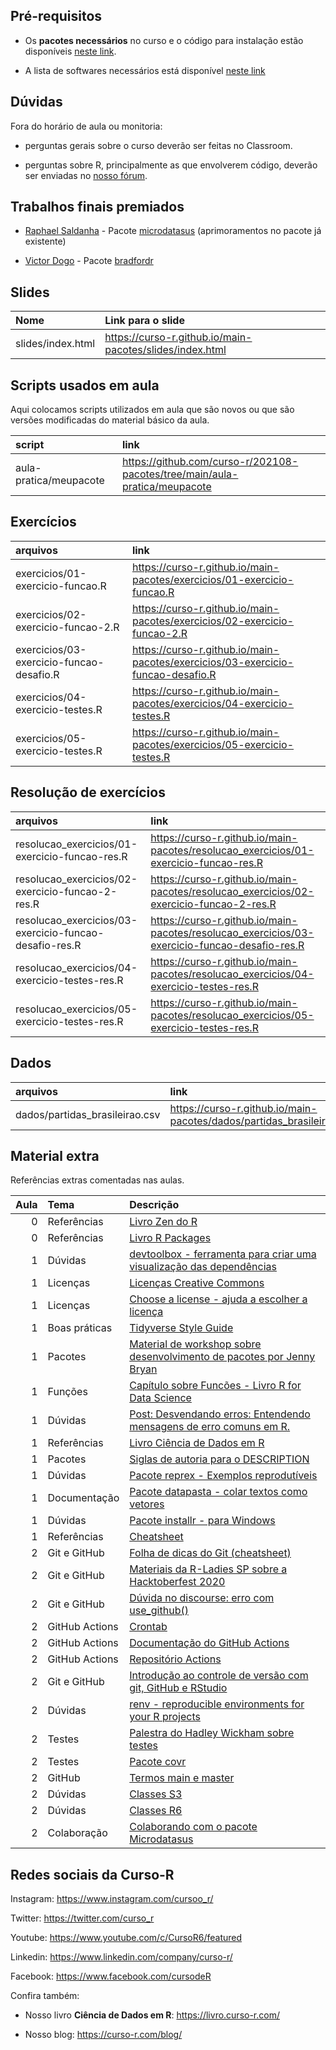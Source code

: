 
<!-- README.md is generated from README.Rmd. Please edit that file -->

## Pré-requisitos

-   Os **pacotes necessários** no curso e o código para instalação estão
    disponíveis [neste
    link](https://github.com/curso-r/main-pacotes#pacotes-necess%C3%A1rios).

-   A lista de softwares necessários está disponível [neste
    link](https://curso-r.github.io/main-pacotes/#pr-requisitos)

## Dúvidas

Fora do horário de aula ou monitoria:

-   perguntas gerais sobre o curso deverão ser feitas no Classroom.

-   perguntas sobre R, principalmente as que envolverem código, deverão
    ser enviadas no [nosso fórum](https://discourse.curso-r.com/).

## Trabalhos finais premiados

-   [Raphael Saldanha](https://twitter.com/rfsaldanhario) - Pacote
    [microdatasus](https://github.com/rfsaldanha/microdatasus)
    (aprimoramentos no pacote já existente)

-   [Victor Dogo](https://twitter.com/victor_dogo) - Pacote
    [bradfordr](https://github.com/victordogo/bradfordr)

## Slides

| Nome              | Link para o slide                                          |
|:------------------|:-----------------------------------------------------------|
| slides/index.html | <https://curso-r.github.io/main-pacotes/slides/index.html> |

## Scripts usados em aula

Aqui colocamos scripts utilizados em aula que são novos ou que são
versões modificadas do material básico da aula.

| script                 | link                                                                         |
|:-----------------------|:-----------------------------------------------------------------------------|
| aula-pratica/meupacote | <https://github.com/curso-r/202108-pacotes/tree/main/aula-pratica/meupacote> |

## Exercícios

| arquivos                                 | link                                                                              |
|:-----------------------------------------|:----------------------------------------------------------------------------------|
| exercicios/01-exercicio-funcao.R         | <https://curso-r.github.io/main-pacotes/exercicios/01-exercicio-funcao.R>         |
| exercicios/02-exercicio-funcao-2.R       | <https://curso-r.github.io/main-pacotes/exercicios/02-exercicio-funcao-2.R>       |
| exercicios/03-exercicio-funcao-desafio.R | <https://curso-r.github.io/main-pacotes/exercicios/03-exercicio-funcao-desafio.R> |
| exercicios/04-exercicio-testes.R         | <https://curso-r.github.io/main-pacotes/exercicios/04-exercicio-testes.R>         |
| exercicios/05-exercicio-testes.R         | <https://curso-r.github.io/main-pacotes/exercicios/05-exercicio-testes.R>         |

## Resolução de exercícios

| arquivos                                                | link                                                                                            |
|:--------------------------------------------------------|:------------------------------------------------------------------------------------------------|
| resolucao\_exercicios/01-exercicio-funcao-res.R         | <https://curso-r.github.io/main-pacotes/resolucao_exercicios/01-exercicio-funcao-res.R>         |
| resolucao\_exercicios/02-exercicio-funcao-2-res.R       | <https://curso-r.github.io/main-pacotes/resolucao_exercicios/02-exercicio-funcao-2-res.R>       |
| resolucao\_exercicios/03-exercicio-funcao-desafio-res.R | <https://curso-r.github.io/main-pacotes/resolucao_exercicios/03-exercicio-funcao-desafio-res.R> |
| resolucao\_exercicios/04-exercicio-testes-res.R         | <https://curso-r.github.io/main-pacotes/resolucao_exercicios/04-exercicio-testes-res.R>         |
| resolucao\_exercicios/05-exercicio-testes-res.R         | <https://curso-r.github.io/main-pacotes/resolucao_exercicios/05-exercicio-testes-res.R>         |

## Dados

| arquivos                        | link                                                                    |
|:--------------------------------|:------------------------------------------------------------------------|
| dados/partidas\_brasileirao.csv | <https://curso-r.github.io/main-pacotes/dados/partidas_brasileirao.csv> |

## Material extra

Referências extras comentadas nas aulas.

| Aula | Tema           | Descrição                                                                                                                                                                          |
|-----:|:---------------|:-----------------------------------------------------------------------------------------------------------------------------------------------------------------------------------|
|    0 | Referências    | [Livro Zen do R](https://curso-r.github.io/zen-do-r/)                                                                                                                              |
|    0 | Referências    | [Livro R Packages](https://r-pkgs.org/)                                                                                                                                            |
|    1 | Dúvidas        | [devtoolbox - ferramenta para criar uma visualização das dependências](https://github.com/martinctc/devtoolbox)                                                                    |
|    1 | Licenças       | [Licenças Creative Commons](https://br.creativecommons.net/licencas/)                                                                                                              |
|    1 | Licenças       | [Choose a license - ajuda a escolher a licença](https://choosealicense.com/)                                                                                                       |
|    1 | Boas práticas  | [Tidyverse Style Guide](https://principles.tidyverse.org/)                                                                                                                         |
|    1 | Pacotes        | [Material de workshop sobre desenvolvimento de pacotes por Jenny Bryan](https://github.com/jennybc/pkg-dev-tutorial)                                                               |
|    1 | Funções        | [Capítulo sobre Funcões - Livro R for Data Science](https://r4ds.had.co.nz/functions.html)                                                                                         |
|    1 | Dúvidas        | [Post: Desvendando erros: Entendendo mensagens de erro comuns em R.](https://blog.curso-r.com/posts/2021-03-29-desvendando-erros/)                                                 |
|    1 | Referências    | [Livro Ciência de Dados em R](https://livro.curso-r.com/)                                                                                                                          |
|    1 | Pacotes        | [Siglas de autoria para o DESCRIPTION](https://r-pkgs.org/description.html#author)                                                                                                 |
|    1 | Dúvidas        | [Pacote reprex - Exemplos reprodutíveis](https://reprex.tidyverse.org/)                                                                                                            |
|    1 | Documentação   | [Pacote datapasta - colar textos como vetores](https://milesmcbain.github.io/datapasta/)                                                                                           |
|    1 | Dúvidas        | [Pacote installr - para Windows](https://github.com/talgalili/installr)                                                                                                            |
|    1 | Referências    | [Cheatsheet](https://github.com/rstudio/cheatsheets/raw/master/package-development.pdf)                                                                                            |
|    2 | Git e GitHub   | [Folha de dicas do Git (cheatsheet)](https://training.github.com/downloads/pt_BR/github-git-cheat-sheet/)                                                                          |
|    2 | Git e GitHub   | [Materiais da R-Ladies SP sobre a Hacktoberfest 2020](https://r-ladies-sao-paulo.github.io/2020-hacktoberfest/)                                                                    |
|    2 | Git e GitHub   | [Dúvida no discourse: erro com use\_github()](https://discourse.curso-r.com/t/github-erro-ao-usar-a-funcao-use-github/1111/4)                                                      |
|    2 | GitHub Actions | [Crontab](https://crontab.guru/)                                                                                                                                                   |
|    2 | GitHub Actions | [Documentação do GitHub Actions](https://docs.github.com/pt/actions/learn-github-actions/introduction-to-github-actions)                                                           |
|    2 | GitHub Actions | [Repositório Actions](https://github.com/r-lib/actions/tree/master/examples#quickstart-ci-workflow)                                                                                |
|    2 | Git e GitHub   | [Introdução ao controle de versão com git, GitHub e RStudio](https://mauriciovancine.github.io/short-course-git-github-rstudio/slides/pres_short_course_git_github_rstudio.html#1) |
|    2 | Dúvidas        | [renv - reproducible environments for your R projects](https://rstudio.github.io/renv/articles/renv.html)                                                                          |
|    2 | Testes         | [Palestra do Hadley Wickham sobre testes](https://www.youtube.com/watch?v=1ZrjWKcG1C4)                                                                                             |
|    2 | Testes         | [Pacote covr](https://covr.r-lib.org/)                                                                                                                                             |
|    2 | GitHub         | [Termos main e master](https://blog.curso-r.com/posts/2020-07-27-github-main-branch/)                                                                                              |
|    2 | Dúvidas        | [Classes S3](https://adv-r.hadley.nz/s3.html)                                                                                                                                      |
|    2 | Dúvidas        | [Classes R6](https://adv-r.hadley.nz/r6.html)                                                                                                                                      |
|    2 | Colaboração    | [Colaborando com o pacote Microdatasus](https://youtu.be/sRT8oSpECH4)                                                                                                              |

## Redes sociais da Curso-R

Instagram: <https://www.instagram.com/cursoo_r/>

Twitter: <https://twitter.com/curso_r>

Youtube: <https://www.youtube.com/c/CursoR6/featured>

Linkedin: <https://www.linkedin.com/company/curso-r/>

Facebook: <https://www.facebook.com/cursodeR>

Confira também:

-   Nosso livro **Ciência de Dados em R**: <https://livro.curso-r.com/>

-   Nosso blog: <https://curso-r.com/blog/>
